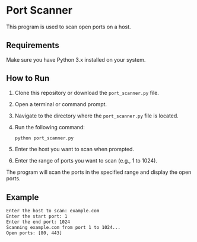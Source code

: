 # Port Scanner

This program is used to scan open ports on a host.

## Requirements

Make sure you have Python 3.x installed on your system.

## How to Run

1. Clone this repository or download the `port_scanner.py` file.
2. Open a terminal or command prompt.
3. Navigate to the directory where the `port_scanner.py` file is located.
4. Run the following command:

   ```sh
   python port_scanner.py
   ```

5. Enter the host you want to scan when prompted.
6. Enter the range of ports you want to scan (e.g., 1 to 1024).

The program will scan the ports in the specified range and display the open ports.

## Example

```sh
Enter the host to scan: example.com
Enter the start port: 1
Enter the end port: 1024
Scanning example.com from port 1 to 1024...
Open ports: [80, 443]
```
